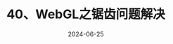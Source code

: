 ---
title: 40、WebGL之锯齿问题解决
date: '2024-06-25'
lastmodifydate: '2024-06-25'
type: 技术
tags: WebGL
note: 锯齿问题解决。
---